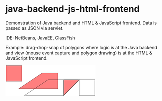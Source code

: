 # java-backend-js-html-frontend
Demonstration of Java backend and HTML &amp; JavaScript frontend. Data is passed as JSON via servlet.

IDE: NetBeans, JavaEE, GlassFish

 Example: drag-drop-snap of polygons where logic is at the Java backend and view (mouse event capture and polygon drawing) is at the HTML & JavaScript frontend.
 
 ![alt tag](https://raw.githubusercontent.com/samilkorkmaz/java-backend-js-html-frontend/master/screenshot.png)
